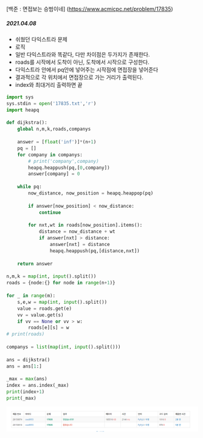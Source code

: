 [백준 : 면접보는 승범이네] (https://www.acmicpc.net/problem/17835)



##### 2021.04.08



- 쉬웠던 다익스트라 문제
- 로직
- 일반 다익스트라와 똑같다, 다만 차이점은 두가지가 존재한다.
- roads를 시작에서 도착이 아닌, 도착에서 시작으로 구성한다.
- 다익스트라 안에서 pq안에 넣어주는 시작점에 면접장을 넣어준다
- 결과적으로 각 위치에서 면접장으로 가는 거리가 출력된다.
- index와 최대거리 출력하면 끝



```python
import sys
sys.stdin = open('17835.txt','r')
import heapq

def dijkstra():
    global n,m,k,roads,companys

    answer = [float('inf')]*(n+1)
    pq = []
    for company in companys:
        # print('company',company)
        heapq.heappush(pq,[0,company])
        answer[company] = 0

    while pq:
        now_distance, now_position = heapq.heappop(pq)

        if answer[now_position] < now_distance:
            continue

        for nxt,wt in roads[now_position].items():
            distance = now_distance + wt
            if answer[nxt] > distance:
                answer[nxt] = distance
                heapq.heappush(pq,[distance,nxt])
    
    return answer

n,m,k = map(int, input().split())
roads = {node:{} for node in range(n+1)}

for _ in range(m):
    s,e,w = map(int, input().split())
    value = roads.get(e)
    vv = value.get(s)
    if vv == None or vv > w:
        roads[e][s] = w
# print(roads)

companys = list(map(int, input().split()))

ans = dijkstra()
ans = ans[1:]

_max = max(ans)
index = ans.index(_max)
print(index+1)
print(_max)

```



![20210408_115122](20210408_115122.png)